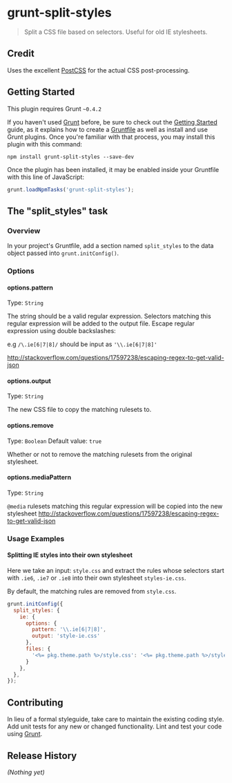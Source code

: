 # grunt-split-styles

> Split a CSS file based on selectors. Useful for old IE stylesheets.

## Credit

Uses the excellent [PostCSS](https://github.com/ai/postcss) for the actual CSS post-processing.

## Getting Started
This plugin requires Grunt `~0.4.2`

If you haven't used [Grunt](http://gruntjs.com/) before, be sure to check out the [Getting Started](http://gruntjs.com/getting-started) guide, as it explains how to create a [Gruntfile](http://gruntjs.com/sample-gruntfile) as well as install and use Grunt plugins. Once you're familiar with that process, you may install this plugin with this command:

```shell
npm install grunt-split-styles --save-dev
```

Once the plugin has been installed, it may be enabled inside your Gruntfile with this line of JavaScript:

```js
grunt.loadNpmTasks('grunt-split-styles');
```

## The "split_styles" task

### Overview
In your project's Gruntfile, add a section named `split_styles` to the data object passed into `grunt.initConfig()`.

### Options

#### options.pattern
Type: `String`

The string should be a valid regular expression. Selectors matching this regular expression will be added to the output file.
Escape regular expression using double backslashes:

e.g `/\.ie[6|7|8]/` should be input as `'\\.ie[6|7|8]'`

http://stackoverflow.com/questions/17597238/escaping-regex-to-get-valid-json

#### options.output
Type: `String`

The new CSS file to copy the matching rulesets to.

#### options.remove
Type: `Boolean`
Default value: `true`

Whether or not to remove the matching rulesets from the original stylesheet.

#### options.mediaPattern
Type: `String`

`@media` rulesets matching this regular expression will be copied into the new stylesheet
http://stackoverflow.com/questions/17597238/escaping-regex-to-get-valid-json


### Usage Examples

#### Splitting IE styles into their own stylesheet

Here we take an input: `style.css` and extract the rules whose selectors start with `.ie6`, `.ie7` or `.ie8` into their own stylesheet `styles-ie.css`.

By default, the matching rules are removed from `style.css`.

```js
grunt.initConfig({
  split_styles: {
    ie: {
      options: {
        pattern: '\\.ie[6|7|8]',
        output: 'style-ie.css'
      },
      files: {
        '<%= pkg.theme.path %>/style.css': '<%= pkg.theme.path %>/style.css'
      }
    },
  },
});
```


## Contributing
In lieu of a formal styleguide, take care to maintain the existing coding style. Add unit tests for any new or changed functionality. Lint and test your code using [Grunt](http://gruntjs.com/).

## Release History
_(Nothing yet)_
